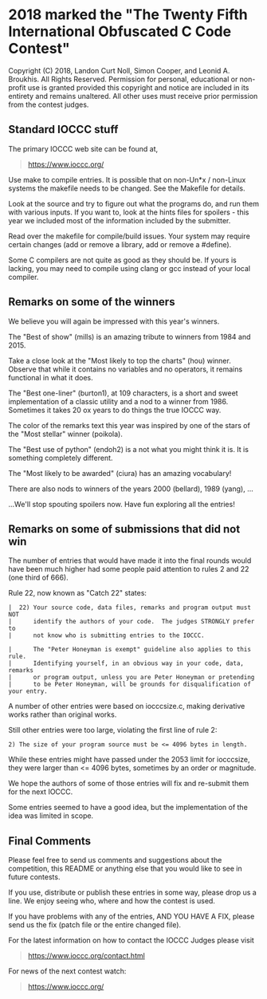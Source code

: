 # 2018 marked the "The Twenty Fifth International Obfuscated C Code Contest"

Copyright (C) 2018, Landon Curt Noll, Simon Cooper, and Leonid A.
Broukhis. All Rights Reserved. Permission for personal, educational
or non-profit use is granted provided this copyright and notice are
included in its entirety and remains unaltered.  All other uses
must receive prior permission from the contest judges.


## Standard IOCCC stuff

The primary IOCCC web site can be found at,

>	<https://www.ioccc.org/>

Use make to compile entries.  It is possible that on non-Un\*x / non-Linux
systems the makefile needs to be changed.  See the Makefile for details.

Look at the source and try to figure out what the programs do, and run
them with various inputs.  If you want to, look at the hints files for
spoilers - this year we included most of the information included
by the submitter.

Read over the makefile for compile/build issues.  Your system may require
certain changes (add or remove a library, add or remove a #define).

Some C compilers are not quite as good as they should be.  If yours is
lacking, you may need to compile using clang or gcc instead of your local
compiler.


## Remarks on some of the winners

We believe you will again be impressed with this year's winners.

The "Best of show" (mills) is an amazing tribute to winners
from 1984 and 2015.

Take a close look at the "Most likely to top the charts" (hou) winner.
Observe that while it contains no variables and no operators, it
remains functional in what it does.

The "Best one-liner" (burton1), at 109 characters, is a short and sweet
implementation of a classic utility and a nod to a winner from 1986.
Sometimes it takes 20 ox years to do things the true IOCCC way.

The color of the remarks text this year was inspired by one of the stars
of the "Most stellar" winner (poikola).

The "Best use of python" (endoh2) is a not what you might think it is.
It is something completely different.

The "Most likely to be awarded" (ciura) has an amazing vocabulary!

There are also nods to winners of the years 2000 (bellard), 1989 (yang), ...

...We'll stop spouting spoilers now. Have fun exploring all the entries!


## Remarks on some of submissions that did not win

The number of entries that would have made it into the final rounds
would have been much higher had some people paid attention to rules 2
and 22 (one third of 666).

Rule 22, now known as "Catch 22" states:

    |  22) Your source code, data files, remarks and program output must NOT
    |      identify the authors of your code.  The judges STRONGLY prefer to
    |      not know who is submitting entries to the IOCCC.

    |      The "Peter Honeyman is exempt" guideline also applies to this rule.
    |      Identifying yourself, in an obvious way in your code, data, remarks
    |      or program output, unless you are Peter Honeyman or pretending
    |      to be Peter Honeyman, will be grounds for disqualification of your entry.

A number of other entries were based on iocccsize.c, making derivative works
rather than original works.

Still other entries were too large, violating the first line of rule 2:

    2) The size of your program source must be <= 4096 bytes in length.

While these entries might have passed under the 2053 limit for iocccsize,
they were larger than <= 4096 bytes, sometimes by an order or magnitude.

We hope the authors of some of those entries will fix and re-submit
them for the next IOCCC.

Some entries seemed to have a good idea, but the implementation of
the idea was limited in scope.


## Final Comments

Please feel free to send us comments and suggestions about the
competition, this README or anything else that you would like to see in
future contests.

If you use, distribute or publish these entries in some way, please drop
us a line.  We enjoy seeing who, where and how the contest is used.

If you have problems with any of the entries, AND YOU HAVE A FIX, please
send us the fix (patch file or the entire changed file).

For the latest information on how to contact the IOCCC Judges please visit

>	<https://www.ioccc.org/contact.html>

For news of the next contest watch:

>	<https://www.ioccc.org/>

